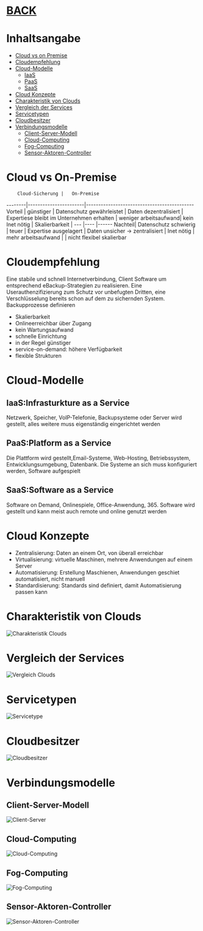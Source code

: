 # [BACK](../index.html)
# Inhaltsangabe
- [Cloud vs on Premise](#cloud-vs-on-premise)
- [Cloudempfehlung](#cloudempfehlung)
- [Cloud-Modelle](#cloud-modelle)
	- [IaaS](#iaas)
	- [PaaS](#paas)
	- [SaaS](#saas)
- [Cloud Konzepte](#cloud-konzepte)
- [Charakteristik von Clouds](#charakteristik-von-clouds)
- [Vergleich der Services](#vergleich-der-services)
- [Servicetypen](#servicetypen)
- [Cloudbesitzer](#cloudbesitzer)
- [Verbindungsmodelle](#verbindungsmodelle)
	- [Client-Server-Modell](#client-server-modell)
	- [Cloud-Computing](#cloud-computing)
	- [Fog-Computing](#fog-computing)
	- [Sensor-Aktoren-Controller](#sensor-aktoren-controller)

# Cloud vs On-Premise
		Cloud-Sicherung	| 	On-Premise
--------|-----------------------|--------------------------------------------
Vorteil	| günstiger		| Datenschutz gewährleistet
	| Daten dezentralisiert	| Expertiese bleibt im Unternehmen erhalten
	| weniger arbeitsaufwand| kein Inet nötig
	| Skalierbarkeit	| 
---	|----			|------
Nachteil| Datenschutz schwierig	| teuer
	| Expertise ausgelagert	| Daten unsicher -> zentralisiert
	| Inet nötig		| mehr arbeitsaufwand
	|			| nicht flexibel skalierbar

# Cloudempfehlung
Eine stabile und schnell Internetverbindung, Client Software um entsprechend eBackup-Strategien zu realisieren. Eine Userauthenzifizierung zum Schutz vor unbefugten Dritten, eine Verschlüsselung bereits schon auf dem zu sichernden System. Backupprozesse definieren

- Skalierbarkeit 
- Onlineerreichbar über Zugang
- kein Wartungsaufwand 
- schnelle Einrichtung
- in der Regel günstiger
- service-on-demand: höhere Verfügbarkeit
- flexible Strukturen

# Cloud-Modelle
## IaaS:Infrasturkture as a Service
Netzwerk, Speicher, VoIP-Telefonie, Backupsysteme oder Server wird gestellt, alles weitere muss eigenständig eingerichtet werden

## PaaS:Platform as a Service
Die Plattform wird gestellt,Email-Systeme, Web-Hosting, Betriebssystem, Entwicklungsumgebung, Datenbank. Die Systeme an sich muss konfiguriert werden, Software aufgespielt

## SaaS:Software as a Service
Software on Demand, Onlinespiele, Office-Anwendung, 365. Software wird gestellt und kann meist auch remote und online genutzt werden

# Cloud Konzepte
- Zentralisierung: Daten an einem Ort, von überall erreichbar
- Virtualisierung: virtuelle Maschinen, mehrere Anwendungen auf einem Server
- Automatisierung: Erstellung Maschienen, Anwendungen geschiet automatisiert, nicht manuell
- Standardisierung: Standards sind definiert, damit Automatisierung passen kann

# Charakteristik von Clouds
![Charakteristik Clouds](pics/01_charakteristik_clouds.png)

# Vergleich der Services
![Vergleich Clouds](pics/02_vergleich-clouds.png)

# Servicetypen
![Servicetype](pics/03_service-typen.png)

# Cloudbesitzer
![Cloudbesitzer](pics/04_cloudbesitzer.png)

# Verbindungsmodelle
## Client-Server-Modell
![Client-Server](pics/05_client-server.png)

## Cloud-Computing
![Cloud-Computing](pics/06_cloud-computing.png)

## Fog-Computing
![Fog-Computing](pics/07_fog-computing.png) 

## Sensor-Aktoren-Controller
![Sensor-Aktoren-Controller](pics/08_sen-akt-cont.png)
